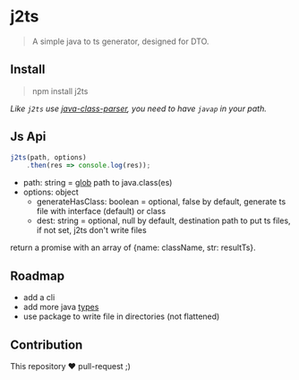 # j2ts

> A simple java to ts generator, designed for DTO.

## Install

> npm install j2ts

_Like `j2ts` use [java-class-parser](https://github.com/villadora/java-class-parser), you need to have `javap` in your path._

## Js Api

```js
j2ts(path, options)
    .then(res => console.log(res));
```

* path: string = [glob](https://github.com/isaacs/node-glob#glob-primer) path to java.class(es)
* options: object
    * generateHasClass: boolean = optional, false by default, generate ts file with interface (default) or class
    * dest: string = optional, null by default, destination path to put ts files, if not set, j2ts don't write files

return a promise with an array of {name: className, str: resultTs}.

## Roadmap

* add a cli
* add more java [types](src/ast/Type.js)
* use package to write file in directories (not flattened)

## Contribution

This repository ❤ pull-request ;)

